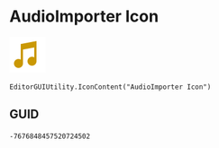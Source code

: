 # AudioImporter Icon
![](/img/AudioImporter%20Icon.png)

``` CSharp
EditorGUIUtility.IconContent("AudioImporter Icon")
```
## GUID
```
-7676848457520724502
```
